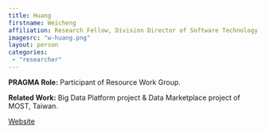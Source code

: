 ```yaml
---
title: Huang
firstname: Weicheng
affiliation: Research Fellow, Division Director of Software Technology Division, NCHC
imagesrc: "w-huang.png"
layout: person
categories:
 - "researcher"
---
```


**PRAGMA Role:** Participant of Resource Work Group.

**Related Work:** Big Data Platform project & Data Marketplace project of MOST, Taiwan.

[Website][1]

[1]: http://www2.nchc.org.tw/~c00wei00/
